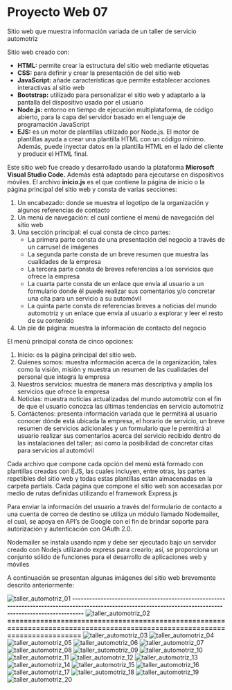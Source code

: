 # Proyecto Web 07
Sitio web que muestra información variada de un taller de servicio automotriz

Sitio web creado con:

- **HTML:** permite crear la estructura del sitio web mediante etiquetas
- **CSS:** para definir y crear la presentación de del sitio web
- **JavaScript:** añade características que permite establecer acciones interactivas al sitio web
- **Bootstrap:** utilizado para personalizar el sitio web y adaptarlo a la pantalla del dispositivo usado por el usuario
- **Node.js:** entorno en tiempo de ejecución multiplataforma, de código abierto, para la capa del servidor basado en el lenguaje de programación JavaScript
- **EJS:** es un motor de plantillas utilizado por Node.js. El motor de plantillas ayuda a crear una plantilla HTML con un código mínimo. Además, puede inyectar datos en la plantilla HTML en el lado del cliente y producir el HTML final.

Este sitio web fue creado y desarrollado usando la plataforma **Microsoft Visual Studio Code.** Además está adaptado para ejecutarse en dispositivos móviles.
El archivo **inicio.js** es el que contiene la página de inicio o la página principal del sitio web y consta de varias secciones:

1.	Un encabezado: donde se muestra el logotipo de la organización y algunos referencias de contacto
2.	Un menú de navegación: el cual contiene el menú de navegación del sitio web
3.	Una sección principal: el cual consta de cinco partes:
    - La primera parte consta de una presentación del negocio a través de un carrusel de imágenes
    - La segunda parte consta de un breve resumen que muestra las cualidades de la empresa
    - La tercera parte consta de breves referencias a los servicios que ofrece la empresa
    - La cuarta parte consta de un enlace que envía al usuario a un formulario donde él puede realizar sus comentarios y/o concretar una cita para un servicio a su automóvil
    - La quinta parte consta de referencias breves a noticias del mundo automotriz y un enlace que envía al usuario a explorar y leer el resto de su contenido
4.	Un pie de página: muestra la información de contacto del negocio

El menú principal consta de cinco opciones:

1.	Inicio: es la página principal del sitio web.
2.	Quienes somos: muestra información acerca de la organización, tales como la visión, misión y muestra un resumen de las cualidades del personal que integra la empresa
3.	Nuestros servicios: muestra de manera más descriptiva y amplia los servicios que ofrece la empresa
4.	Noticias: muestra noticias actualizadas del mundo automotriz con el fin de que el usuario conozca las últimas tendencias en servicio automotriz
5.	Contáctenos: presenta información variada que le permitirá al usuario conocer dónde está ubicada la empresa, el horario de servicio, un breve resumen de servicios adicionales y un formulario que le permitirá al usuario realizar sus comentarios acerca del servicio recibido dentro de las instalaciones del taller; así como la posibilidad de concretar citas para servicios al automóvil

Cada archivo que compone cada opción del menú está formado con plantillas creadas con EJS, las cuales incluyen, entre otras, las partes repetibles del sitio web y todas estas plantillas están almacenadas en la carpeta partials. Cada página que compone el sitio web son accesadas por medio de rutas definidas utilizando el framework Express.js

Para enviar la información del usuario a través del formulario de contacto a una cuenta de correo de destino se utiliza un módulo llamado Nodemailer, el cual, se apoya en API’s de Google con el fin de brindar soporte para autorización y autenticación con OAuth 2.0.

Nodemailer se instala usando npm y debe ser ejecutado bajo un servidor creado con Nodejs utilizando express para crearlo; así, se proporciona un conjunto sólido de funciones para el desarrollo de aplicaciones web y móviles

A continuación se presentan algunas imágenes del sitio web brevemente descrito anteriormente:

![taller_automotriz_01](https://github.com/misproyectosweb/proyecto-web-07/assets/98922137/427cfb88-f29c-4130-88e8-7513ceffc25f)
**-------------------------------------------------------------------------------------------------------------------------------------------------------------**
![taller_automotriz_02](https://github.com/misproyectosweb/proyecto-web-07/assets/98922137/47b50366-46b7-4c29-b495-5ed22d0b12a3)
**============================================================================================================================**
![taller_automotriz_03](https://github.com/misproyectosweb/proyecto-web-07/assets/98922137/b26b9a82-6bc3-40b1-9f92-63f65e70d115)
![taller_automotriz_04](https://github.com/misproyectosweb/proyecto-web-07/assets/98922137/c1cbdc0c-e718-413e-882b-ef838e30346b)
![taller_automotriz_05](https://github.com/misproyectosweb/proyecto-web-07/assets/98922137/53522a36-ac6d-41af-be87-d2948ad2849a)
![taller_automotriz_06](https://github.com/misproyectosweb/proyecto-web-07/assets/98922137/029948e4-c63f-42c0-8bb1-cb7e25ddc4ce)
![taller_automotriz_07](https://github.com/misproyectosweb/proyecto-web-07/assets/98922137/c6213a6d-c50b-4018-9b12-dd0a6133dcb4)
![taller_automotriz_08](https://github.com/misproyectosweb/proyecto-web-07/assets/98922137/047f5ba3-2b40-4f8a-b30c-bb27956df2b0)
![taller_automotriz_09](https://github.com/misproyectosweb/proyecto-web-07/assets/98922137/ed0bc696-5db0-4d4b-81df-1dcecac58a1d)
![taller_automotriz_10](https://github.com/misproyectosweb/proyecto-web-07/assets/98922137/81085070-8954-4211-ba09-32a41eb06802)
![taller_automotriz_11](https://github.com/misproyectosweb/proyecto-web-07/assets/98922137/c31bed5e-72b6-4606-8c8f-506e96f07cec)
![taller_automotriz_12](https://github.com/misproyectosweb/proyecto-web-07/assets/98922137/e52e3e0b-810e-44d9-9d2c-52b587e2bb6f)
![taller_automotriz_13](https://github.com/misproyectosweb/proyecto-web-07/assets/98922137/7707001a-3585-44b9-be21-1f8de1f2e301)
![taller_automotriz_14](https://github.com/misproyectosweb/proyecto-web-07/assets/98922137/bea8a537-1f74-4614-a34d-01ee696a81da)
![taller_automotriz_15](https://github.com/misproyectosweb/proyecto-web-07/assets/98922137/fa8b8ff4-bcff-4fa9-a11f-3753959646c3)
![taller_automotriz_16](https://github.com/misproyectosweb/proyecto-web-07/assets/98922137/2a8cb20b-b7e9-4bb8-a737-18538d30f045)
![taller_automotriz_17](https://github.com/misproyectosweb/proyecto-web-07/assets/98922137/1ac2ee29-1b29-4ea3-9911-231fb3314781)
![taller_automotriz_18](https://github.com/misproyectosweb/proyecto-web-07/assets/98922137/0cd558e0-2caf-4de9-9400-b20271db8d7f)
![taller_automotriz_19](https://github.com/misproyectosweb/proyecto-web-07/assets/98922137/56a83cc8-3daf-4dde-8d2c-9f04afea05f9)
![taller_automotriz_20](https://github.com/misproyectosweb/proyecto-web-07/assets/98922137/83c1b07a-14f5-4efc-aaca-3df1bc4b701e)
